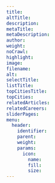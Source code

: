 ```yaml
---
title:
altTitle:
description:
metaTitle:
metaDescription:
author:
weight:
noCrawl:
highlight:
image:
filename:
alt:
selectTitle:
listTitle:
topCitiesTitle:
topCities:
relatedArticles:
relatedCareers:
sliderPages:
menu:
  header:
    identifier:
    parent:
    weight:
    params:
      icon:
        name:
        fill:
        size:
---
```


